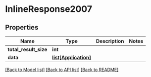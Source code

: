 # InlineResponse2007

## Properties
Name | Type | Description | Notes
------------ | ------------- | ------------- | -------------
**total_result_size** | **int** |  | 
**data** | [**list[Application]**](Application.md) |  | 

[[Back to Model list]](../README.md#documentation-for-models) [[Back to API list]](../README.md#documentation-for-api-endpoints) [[Back to README]](../README.md)


